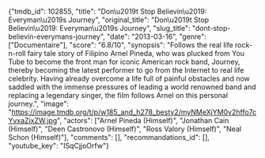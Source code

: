 {"tmdb_id": 102855, "title": "Don\u2019t Stop Believin\u2019: Everyman\u2019s Journey", "original_title": "Don\u2019t Stop Believin\u2019: Everyman\u2019s Journey", "slug_title": "dont-stop-believin-everymans-journey", "date": "2013-03-16", "genre": ["Documentaire"], "score": "6.8/10", "synopsis": "Follows the real life rock-n-roll fairy tale story of Filipino Arnel Pineda, who was plucked from You Tube to become the front man for iconic American rock band, Journey, thereby becoming the latest performer to go from the Internet to real life celebrity. Having already overcome a life full of painful obstacles and now saddled with the immense pressures of leading a world renowned band and replacing a legendary singer, the film follows Arnel on this personal journey.", "image": "https://image.tmdb.org/t/p/w185_and_h278_bestv2/myNMeXjYM0v2hffo7cYvxaZixZW.jpg", "actors": ["Arnel Pineda (Himself)", "Jonathan Cain (Himself)", "Deen Castronovo (Himself)", "Ross Valory (Himself)", "Neal Schon (Himself)"], "comments": [], "recommandations_id": [], "youtube_key": "ISqCjjoOrfw"}